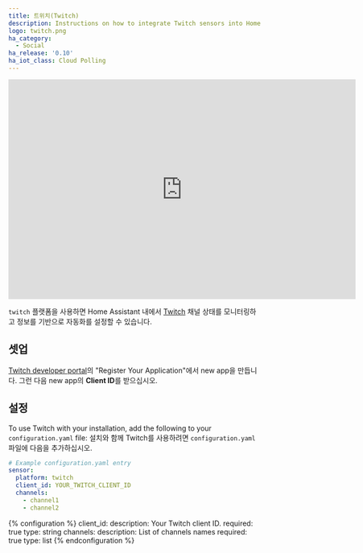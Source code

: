 ```yaml
---
title: 트위치(Twitch)
description: Instructions on how to integrate Twitch sensors into Home Assistant.
logo: twitch.png
ha_category:
  - Social
ha_release: '0.10'
ha_iot_class: Cloud Polling
---
```


<iframe width="690" height="437" src="https://www.youtube.com/embed/bgMnZzFCKiw" frameborder="0" allow="accelerometer; autoplay; encrypted-media; gyroscope; picture-in-picture" allowfullscreen></iframe>

`twitch` 플랫폼을 사용하면 Home Assistant 내에서 [Twitch](https://www.twitch.tv/) 채널 상태를 모니터링하고 정보를 기반으로 자동화를 설정할 수 있습니다.

## 셋업

[Twitch developer portal](https://glass.twitch.tv/console/apps)의 "Register Your Application"에서 new app을 만듭니다. 그런 다음 new app의 **Client ID**를 받으십시오.

## 설정

To use Twitch with your installation, add the following to your `configuration.yaml` file:
설치와 함께 Twitch를 사용하려면 `configuration.yaml` 파일에 다음을 추가하십시오.

```yaml
# Example configuration.yaml entry
sensor:
  platform: twitch
  client_id: YOUR_TWITCH_CLIENT_ID
  channels:
    - channel1
    - channel2
```

{% configuration %}
client_id:
  description: Your Twitch client ID.
  required: true
  type: string
channels:
  description: List of channels names
  required: true
  type: list
{% endconfiguration %}
